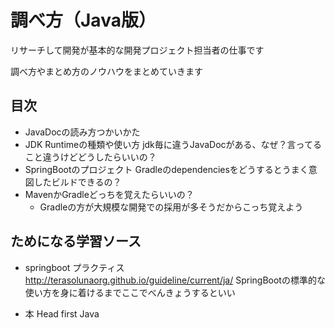 # 調べ方（Java版）

リサーチして開発が基本的な開発プロジェクト担当者の仕事です

調べ方やまとめ方のノウハウをまとめていきます

## 目次

- JavaDocの読み方つかいかた
- JDK Runtimeの種類や使い方
  jdk毎に違うJavaDocがある、なぜ？言ってること違うけどどうしたらいいの？
- SpringBootのプロジェクト Gradleのdependenciesをどうするとうまく意図したビルドできるの？
- MavenかGradleどっちを覚えたらいいの？
     - Gradleの方が大規模な開発での採用が多そうだからこっち覚えよう

## ためになる学習ソース

- springboot プラクティス  
http://terasolunaorg.github.io/guideline/current/ja/
SpringBootの標準的な使い方を身に着けるまでここでべんきょうするといい

- 本 Head first Java
